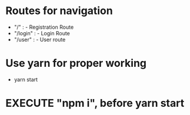 # Routes for navigation

-   "/" : - Registration Route
-   "/login" : - Login Route
-   "/user" : - User route

# Use yarn for proper working

-   yarn start

# EXECUTE "npm i", before yarn start
